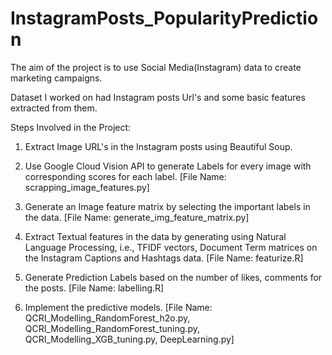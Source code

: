 # InstagramPosts_PopularityPrediction
The aim of the project is to use Social Media(Instagram) data to create marketing campaigns.

Dataset I worked on had Instagram posts Url's and some basic features extracted from them. 

Steps Involved in the Project:

1) Extract Image URL's in the Instagram posts using Beautiful Soup.

2) Use Google Cloud Vision API to generate Labels for every image with corresponding scores for each label. [File Name: scrapping_image_features.py]

3) Generate an Image feature matrix by selecting the important labels in the data. [File Name: generate_img_feature_matrix.py]

4) Extract Textual features in the data by generating using Natural Language Processing, i.e., TFIDF vectors, Document Term matrices on the Instagram Captions and Hashtags data. [File Name: featurize.R]

5) Generate Prediction Labels based on the number of likes, comments for the posts. [File Name: labelling.R]

6) Implement the predictive models. [File Name: QCRI_Modelling_RandomForest_h2o.py, QCRI_Modelling_RandomForest_tuning.py, QCRI_Modelling_XGB_tuning.py, DeepLearning.py]
